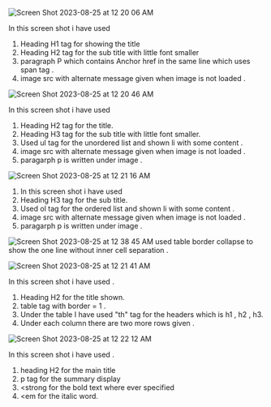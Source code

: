 ![Screen Shot 2023-08-25 at 12 20 06 AM](https://github.com/santosh337/HTML/assets/19283972/18e66b13-8cce-4652-ab7d-c825851de866)

In this screen shot i have used 
1. Heading H1 tag for showing the title
2. Heading H2 tag for the sub title with little font smaller
3. paragraph P which contains Anchor href in the same line which uses span tag .
4. image src with alternate message given when image is not loaded . 

![Screen Shot 2023-08-25 at 12 20 46 AM](https://github.com/santosh337/HTML/assets/19283972/c04b52ed-1311-4831-bd4a-629587b438d5)

In this screen shot i have used 
1. Heading H2 tag for the title.
2. Heading H3 tag for the sub title with little font smaller.
3. Used ul tag for the unordered list and shown li with some content .
4. image src with alternate message given when image is not loaded .
5. paragarph p is written under image . 





![Screen Shot 2023-08-25 at 12 21 16 AM](https://github.com/santosh337/HTML/assets/19283972/5141cb1f-6f30-4cbb-b5b9-cb6ad441bbbf)
1. In this screen shot i have used 
2. Heading H3 tag for the sub title.
3. Used ol tag for the ordered list and shown li with some content .
4. image src with alternate message given when image is not loaded .
5. paragarph p is written under image . 


![Screen Shot 2023-08-25 at 12 38 45 AM](https://github.com/santosh337/HTML/assets/19283972/3c3650dd-0d6d-416a-9ccd-ec9ef206e5a3)
used table border collapse to show the one line without inner cell separation .




![Screen Shot 2023-08-25 at 12 21 41 AM](https://github.com/santosh337/HTML/assets/19283972/d7f502c7-efc4-4ef6-98ec-3d8d60b56476)

In this screen shot i have used .
1. Heading H2 for the title shown.
2. table tag with border =  1 .
3. Under the table I have used "th" tag for the headers which is h1 , h2 ,  h3.
4. Under each column there are two more rows given .







![Screen Shot 2023-08-25 at 12 22 12 AM](https://github.com/santosh337/HTML/assets/19283972/56787bca-618a-4e7a-b705-814f07cf3d5d)

In this screen shot i have used .
1. heading H2 for the main title
2. p tag for the summary display
3. <strong for the bold text where ever specified
4. <em for the italic word.





